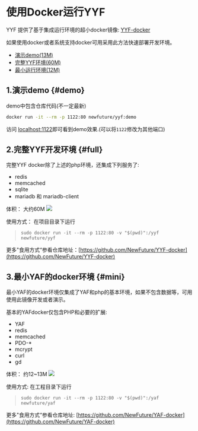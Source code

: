使用Docker运行YYF
===================

YYF 提供了基于集成运行环境的超小docker镜像: [YYF-docker](https://github.com/NewFuture/YYF-docker)

如果使用docker或者系统支持docker可用采用此方法快速部署开发环境。

* [演示demo(13M)](#demo)
* [完整YYF环境(60M)](#full)
* [最小运行环境(12M)](#mini)


1.演示demo {#demo}
-------------
demo中包含仓库代码(不一定最新)
```bash
docker run -it --rm -p 1122:80 newfuture/yyf:demo
```
访问 [localhost:1122](http://localhost:1122)即可看到demo效果.(可以将`1122`修改为其他端口)

2.完整YYF开发环境 {#full}
-----------------

完整YYF docker除了上述的php环境，还集成下列服务了:
* redis
* memcached
* sqlite
* mariadb 和 mariadb-client

体积： 大约60M [![](https://images.microbadger.com/badges/image/newfuture/yyf.svg)](https://microbadger.com/images/newfuture/yyf "Get your own image badge on microbadger.com")

使用方式： 在项目目录下运行
> `sudo docker run -it --rm -p 1122:80 -v "$(pwd)":/yyf newfuture/yyf`

更多"食用方式“参看仓库地址：[https://github.com/NewFuture/YYF-docker](https://github.com/NewFuture/YYF-docker)


3.最小YAF的docker环境 {#mini}
----------------
最小YAF的docker环境仅集成了YAF和php的基本环境，如果不包含数据等，可用使用此镜像开发或者演示。

基本的YAFdocker仅包含PHP和必要的扩展:
* YAF
* redis
* memcached
* PDO-*
* mcrypt
* curl
* gd

体积： 约12~13M [![](https://images.microbadger.com/badges/image/newfuture/yaf.svg)](https://microbadger.com/images/newfuture/yaf "Get your own image badge on microbadger.com")

使用方式: 在工程目录下运行
> `sudo docker run -it --rm -p 1122:80 -v "$(pwd)":/yaf newfuture/yaf`

更多"食用方式“参看仓库地址: [https://github.com/NewFuture/YAF-docker](https://github.com/NewFuture/YAF-docker)